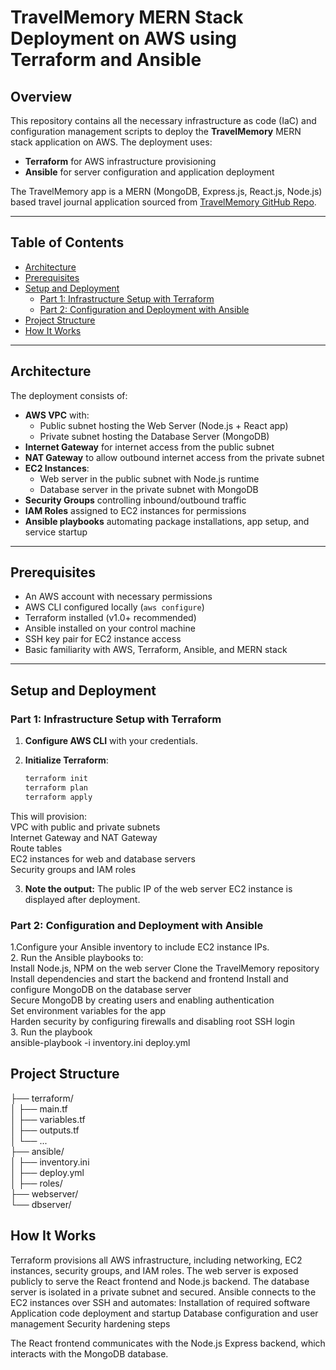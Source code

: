 # TravelMemory MERN Stack Deployment on AWS using Terraform and Ansible

## Overview

This repository contains all the necessary infrastructure as code (IaC) and configuration management scripts to deploy the **TravelMemory** MERN stack application on AWS. The deployment uses:

- **Terraform** for AWS infrastructure provisioning
- **Ansible** for server configuration and application deployment

The TravelMemory app is a MERN (MongoDB, Express.js, React.js, Node.js) based travel journal application sourced from [TravelMemory GitHub Repo](https://github.com/UnpredictablePrashant/TravelMemory).

---

## Table of Contents

- [Architecture](#architecture)  
- [Prerequisites](#prerequisites)  
- [Setup and Deployment](#setup-and-deployment)  
  - [Part 1: Infrastructure Setup with Terraform](#part-1-infrastructure-setup-with-terraform)  
  - [Part 2: Configuration and Deployment with Ansible](#part-2-configuration-and-deployment-with-ansible)  
- [Project Structure](#project-structure)  
- [How It Works](#how-it-works)  


---

## Architecture

The deployment consists of:

- **AWS VPC** with:
  - Public subnet hosting the Web Server (Node.js + React app)
  - Private subnet hosting the Database Server (MongoDB)
- **Internet Gateway** for internet access from the public subnet
- **NAT Gateway** to allow outbound internet access from the private subnet
- **EC2 Instances**:
  - Web server in the public subnet with Node.js runtime
  - Database server in the private subnet with MongoDB
- **Security Groups** controlling inbound/outbound traffic
- **IAM Roles** assigned to EC2 instances for permissions
- **Ansible playbooks** automating package installations, app setup, and service startup

---

## Prerequisites

- An AWS account with necessary permissions
- AWS CLI configured locally (`aws configure`)
- Terraform installed (v1.0+ recommended)
- Ansible installed on your control machine
- SSH key pair for EC2 instance access
- Basic familiarity with AWS, Terraform, Ansible, and MERN stack

---

## Setup and Deployment

### Part 1: Infrastructure Setup with Terraform

1. **Configure AWS CLI** with your credentials.

2. **Initialize Terraform**:

   ```bash
   terraform init 
   terraform plan 
   terraform apply  

This will provision:  
VPC with public and private subnets   
Internet Gateway and NAT Gateway   
Route tables   
EC2 instances for web and database servers   
Security groups and IAM roles  

3. **Note the output:**
   The public IP of the web server EC2 instance is displayed after deployment.   

### Part 2: Configuration and Deployment with Ansible   

1.Configure your Ansible inventory to include EC2 instance IPs.   
2. Run the Ansible playbooks to:  
Install Node.js, NPM on the web server 
Clone the TravelMemory repository 
Install dependencies and start the backend and frontend 
Install and configure MongoDB on the database server  
Secure MongoDB by creating users and enabling authentication  
Set environment variables for the app  
Harden security by configuring firewalls and disabling root SSH login  
3. Run the playbook  
ansible-playbook -i inventory.ini deploy.yml  

## Project Structure  
├── terraform/  
│   ├── main.tf  
│   ├── variables.tf  
│   ├── outputs.tf  
│   └── ...  
├── ansible/  
│   ├── inventory.ini  
│   ├── deploy.yml  
│   ├── roles/  
        ├── webserver/  
        └── dbserver/  

## How It Works  

Terraform provisions all AWS infrastructure, including networking, EC2 instances, security groups, and IAM roles.
The web server is exposed publicly to serve the React frontend and Node.js backend.
The database server is isolated in a private subnet and secured.
Ansible connects to the EC2 instances over SSH and automates:
Installation of required software
Application code deployment and startup
Database configuration and user management
Security hardening steps

The React frontend communicates with the Node.js Express backend, which interacts with the MongoDB database.
 




   
   

